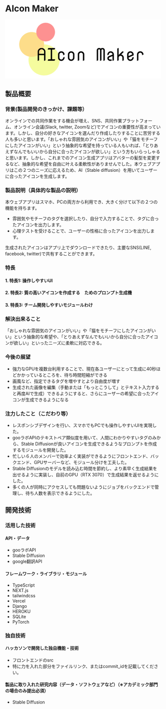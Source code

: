 # AIcon Maker

[![IMAGE ALT TEXT HERE](cover_photo.png)](https://www.youtube.com/watch?v=A0VUN_eU3yg)

## 製品概要
### 背景(製品開発のきっかけ、課題等）
オンラインでの共同作業をする機会が増え、SNS、共同作業プラットフォーム、オンライン会議(Slack, twitter, Zoomなど)でアイコンの重要性が高まっています。しかし、自分の好きなアイコンを選んだり作成したりすることに苦労する人も多いと思います。「おしゃれな雰囲気のアイコンがいい」や「猫をモチーフにしたアイコンがいい」という抽象的な希望を持っている人もいれば、「とりあえずなんでもいいから自分に合ったアイコンが欲しい」という方もいらっしゃると思います。しかし、これまでのアイコン生成アプリはアバターの髪型を変更するなど、抽象的な希望を自由に叶える柔軟性がありませんでした。本ウェブアプリはこの２つのニーズに応えるため、AI（Stable diffusion）を用いてユーザーに合ったアイコンを生成します。
### 製品説明（具体的な製品の説明）
本ウェブアプリはスマホ、PCの両方から利用でき、大きく分けて以下の２つの機能を持ちます。
* 雰囲気やモチーフのタグを選択したり、自分で入力することで、タグに合ったアイコンを出力します。
* 心理テストを受けることで、ユーザーの性格に合ったアイコンを出力します。

生成されたアイコンはアプリ上でダウンロードできたり、主要なSNS(LINE, facebook, twitter)で共有することができます。

### 特長
#### 1. 特長1: 操作しやすいUI
#### 2. 特長2: 質の高いアイコンを作成する　ためのプロンプト生成機
#### 3. 特長3: チーム開発しやすいモジュールわけ

### 解決出来ること
「おしゃれな雰囲気のアイコンがいい」や「猫をモチーフにしたアイコンがいい」という抽象的な希望や、「とりあえずなんでもいいから自分に合ったアイコンが欲しい」といったニーズに柔軟に対応できる。

### 今後の展望
* 強力なGPUを複数台利用することで、現在各ユーザーにとって生成に40秒ほどかかっているところを、待ち時間短縮ができる
* 画風など、指定できるタグを増やすとより自由度が増す
* 生成された画像を編集（手動または「もっとこうして」とテキスト入力すると再度AIで生成）できるようにすると、さらにユーザーの希望に合ったアイコンが生成できるようになる

### 注力したこと（こだわり等）
* レスポンシブデザインを行い、スマホでもPCでも操作しやすいUIを実現した。
* gooラボAPIのテキストペア類似度を用いて、人間にわかりやすいタグのみから、Stable Diffusionが良いアイコンを生成できるようなプロンプトを作成するモジュールを開発した。
* 忙しい６人のメンバーで効率よく実装ができるようにフロントエンド、バックエンド、GPUサーバーなど、モジュール分けを工夫した。
* Stable Diffusionのモデルを読み込む時間を節約し、より素早く生成結果を出せるように実装し、自前のGPU（RTX 3070）で生成結果を返せるようにした。
* 多くの人が同時にアクセスしても問題ないようにジョブをバックエンドで管理し、待ち人数を表示できるようにした。

## 開発技術
### 活用した技術
#### API・データ
* gooラボAPI
* Stable Diffusion
* google翻訳API

#### フレームワーク・ライブラリ・モジュール
* TypeScript
* NEXT.js
* tailwindcss
* Vercel
* Django
* HEROKU
* SQLite
* PyTorch

### 独自技術
#### ハッカソンで開発した独自機能・技術
* フロントエンドのsrc
* 特に力を入れた部分をファイルリンク、またはcommit_idを記載してください。

#### 製品に取り入れた研究内容（データ・ソフトウェアなど）（※アカデミック部門の場合のみ提出必須）
* Stable Diffusion
